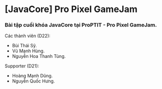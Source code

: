 # [JavaCore] Pro Pixel GameJam
### Bài tập cuối khóa JavaCore tại ProPTIT - Pro Pixel GameJam.

Các thành viên (D22):
- Bùi Thái Sỹ.
- Vũ Mạnh Hùng.
- Nguyễn Hoa Thanh Tùng.

Supporter (D21): 
- Hoàng Mạnh Dũng.
- Nguyễn Quốc Hưng.
